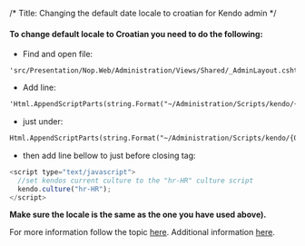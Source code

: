 /*
Title: Changing the default date locale to croatian for Kendo admin
*/

#### To change default locale to Croatian you need to do the following:

- Find and open file: 
```
'src/Presentation/Nop.Web/Administration/Views/Shared/_AdminLayout.cshtml'
```

- Add line: 
```html
'Html.AppendScriptParts(string.Format("~/Administration/Scripts/kendo/{0}/cultures/kendo.culture.hr-HR.min.js", kendoVersion));' 
```

- just under: 
```html
Html.AppendScriptParts(string.Format("~/Administration/Scripts/kendo/{0}/kendo.web.min.js", kendoVersion));
```

- then add line bellow to just before closing </head> tag:
```js
<script type="text/javascript">
  //set kendos current culture to the "hr-HR" culture script
  kendo.culture("hr-HR");
</script>
```

**Make sure the locale is the same as the one you have used above).**

For more information follow the topic [here](https://www.nopcommerce.com/boards/t/2653/how-to-change-date-format-for-admin-interface.aspx?p=6).
Additional information [here](https://www.nopcommerce.com/boards/t/44510/date-format-in-admin-area.aspx#188597).
